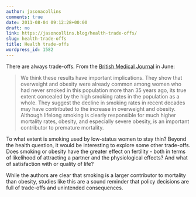 ```yaml
---
author: jasonacollins
comments: true
date: 2011-08-04 09:12:28+00:00
draft: no
link: https://jasoncollins.blog/health-trade-offs/
slug: health-trade-offs
title: Health trade-offs
wordpress_id: 1582
---
```


There are always trade-offs. From the [British Medical Journal](http://www.bmj.com/content/342/bmj.d3785.full) in June:


<blockquote>We think these results have important implications. They show that overweight and obesity were already common among women who had never smoked in this population more than 35 years ago, its true extent concealed by the high smoking rates in the population as a whole. They suggest the decline in smoking rates in recent decades may have contributed to the increase in overweight and obesity. Although lifelong smoking is clearly responsible for much higher mortality rates, obesity, and especially severe obesity, is an important contributor to premature mortality.</blockquote>


To what extent is smoking used by low-status women to stay thin? Beyond the health question, it would be interesting to explore some other trade-offs. Does smoking or obesity have the greater effect on fertility - both in terms of likelihood of attracting a partner and the physiological effects? And what of satisfaction with or quality of life?

While the authors are clear that smoking is a larger contributor to mortality than obesity, studies like this are a sound reminder that policy decisions are full of trade-offs and unintended consequences.
